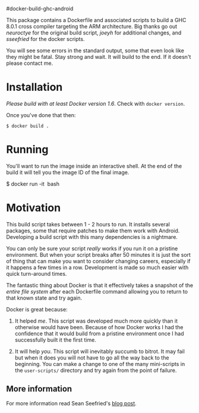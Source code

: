 #docker-build-ghc-android

This package contains a Dockerfile and associated scripts to build a GHC 8.0.1
cross compiler targeting the ARM architecture. Big thanks go out *neuroctye* for
the original build script, *joeyh* for additional changes, and *sseefried* for
the docker scripts.

You will see some errors in the standard output, some that even look like they
might be fatal.  Stay strong and wait. It will build to the end. If it doesn't
please contact me.

# Installation

*Please build with at least Docker version 1.6*. Check with `docker version`.

Once you've done that then:

    $ docker build .

# Running

You'll want to run the image inside an interactive shell. At the end of the
build it will tell you the image ID of the final image.

$ docker run -it <image ID> bash

# Motivation

This build script takes between 1 - 2 hours to run. It installs several
packages, some that require patches to make them work with Android.  Developing
a build script with this many dependencies is a nightmare.

You can only be sure your script *really* works if you run it on a pristine
environment. But when your script breaks after 50 minutes it is just the sort of
thing that can make you want to consider changing careers, especially if it
happens a few times in a row. Development is made so much easier with quick
turn-around times.

The fantastic thing about Docker is that it effectively takes a snapshot of the
*entire file system* after each Dockerfile command allowing you to return to
that known state and try again.

Docker is great because:

1. It helped *me*. This script was developed much more quickly than it otherwise
   would have been. Because of how Docker works I had the confidence that it
   would build from a pristine environment once I had successfully built it the
   first time.


2. It will help *you*. This script will inevitably succumb to bitrot.  It may
   fail but when it does you will not have to go all the way back to the
   beginning. You can make a change to one of the many mini-scripts in the
   ```user-scripts/``` directory and try again from the point of failure.

## More information

For more information read Sean Seefried's [blog
post](http://lambdalog.seanseefried.com/posts/2014-12-12-docker-build-scripts.html).
